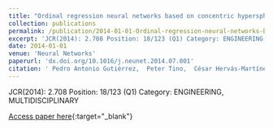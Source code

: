 ```yaml
---
title: "Ordinal regression neural networks based on concentric hyperspheres"
collection: publications
permalink: /publication/2014-01-01-Ordinal-regression-neural-networks-based-on-concentric-hyperspheres
excerpt: 'JCR(2014): 2.708 Position: 18/123 (Q1) Category: ENGINEERING, MULTIDISCIPLINARY'
date: 2014-01-01
venue: 'Neural Networks'
paperurl: 'dx.doi.org/10.1016/j.neunet.2014.07.001'
citation: ' Pedro Antonio Gutiérrez,  Peter Tino,  César Hervás-Martínez, &quot;Ordinal regression neural networks based on concentric hyperspheres.&quot; Neural Networks, Vol. 59, 2014, pp. 51–60.'
---
```

JCR(2014): 2.708 Position: 18/123 (Q1) Category: ENGINEERING, MULTIDISCIPLINARY

[Access paper here](http://dx.doi.org/10.1016/j.neunet.2014.07.001){:target="_blank"}
